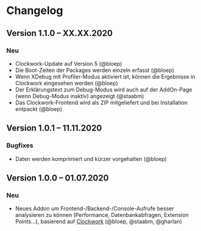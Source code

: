 Changelog
=========

Version 1.1.0 – XX.XX.2020
--------------------------

### Neu

* Clockwork-Update auf Version 5 (@bloep)
* Die Boot-Zeiten der Packages werden einzeln erfasst (@bloep)
* Wenn XDebug mit Profiler-Modus aktiviert ist, können die Ergebnisse in Clockwork eingesehen werden (@bloep)
* Der Erklärungstext zum Debug-Modus wird auch auf der AddOn-Page (wenn Debug-Modus inaktiv) angezeigt (@staabm)
* Das Clockwork-Frontend wird als ZIP mitgeliefert und bei Installation entpackt (@bloep)


Version 1.0.1 – 11.11.2020
--------------------------

### Bugfixes

* Daten werden komprimiert und kürzer vorgehalten (@bloep)


Version 1.0.0 – 01.07.2020
--------------------------

### Neu

* Neues Addon um Frontend-/Backend-/Console-Aufrufe besser analysieren zu können (Performance, Datenbankabfragen, Extension Points...), basierend auf [Clockwork](https://github.com/itsgoingd/clockwork) (@bloep, @staabm, @gharlan)
